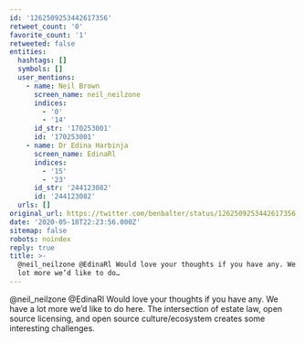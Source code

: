 ```yaml
---
id: '1262509253442617356'
retweet_count: '0'
favorite_count: '1'
retweeted: false
entities:
  hashtags: []
  symbols: []
  user_mentions:
    - name: Neil Brown
      screen_name: neil_neilzone
      indices:
        - '0'
        - '14'
      id_str: '170253001'
      id: '170253001'
    - name: Dr Edina Harbinja
      screen_name: EdinaRl
      indices:
        - '15'
        - '23'
      id_str: '244123082'
      id: '244123082'
  urls: []
original_url: https://twitter.com/benbalter/status/1262509253442617356
date: '2020-05-18T22:23:56.000Z'
sitemap: false
robots: noindex
reply: true
title: >-
  @neil_neilzone @EdinaRl Would love your thoughts if you have any. We have a
  lot more we’d like to do…
---
```


@neil_neilzone @EdinaRl Would love your thoughts if you have any. We have a lot more we’d like to do here. The intersection of estate law, open source licensing, and open source culture/ecosystem creates some interesting challenges.